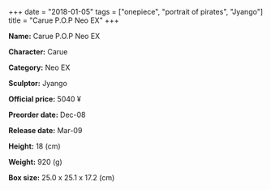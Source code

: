 +++
date = "2018-01-05"
tags = ["onepiece", "portrait of pirates", "Jyango"]
title = "Carue P.O.P Neo EX"
+++

**Name:** Carue P.O.P Neo EX

**Character:** Carue

**Category:** Neo EX 

**Sculptor:** Jyango

**Official price:** 5040 ¥

**Preorder date:** Dec-08

**Release date:** Mar-09

**Height:** 18 (cm)

**Weight:** 920 (g)

**Box size:** 25.0 x 25.1 x 17.2 (cm)


